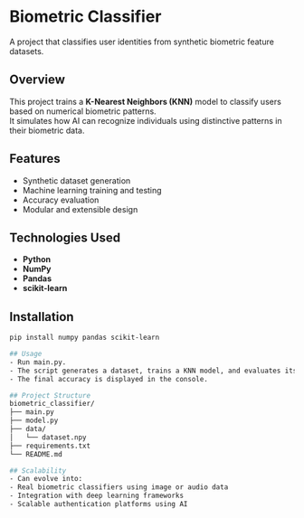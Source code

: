 # Biometric Classifier
A project that classifies user identities from synthetic biometric feature datasets.

## Overview
This project trains a **K-Nearest Neighbors (KNN)** model to classify users based on numerical biometric patterns.  
It simulates how AI can recognize individuals using distinctive patterns in their biometric data.

## Features
- Synthetic dataset generation  
- Machine learning training and testing  
- Accuracy evaluation  
- Modular and extensible design  

## Technologies Used
- **Python**
- **NumPy**
- **Pandas**
- **scikit-learn**

## Installation
```bash
pip install numpy pandas scikit-learn

## Usage
- Run main.py.
- The script generates a dataset, trains a KNN model, and evaluates its accuracy.
- The final accuracy is displayed in the console.

## Project Structure
biometric_classifier/
├── main.py
├── model.py
├── data/
│   └── dataset.npy
├── requirements.txt
└── README.md

## Scalability
- Can evolve into:
- Real biometric classifiers using image or audio data
- Integration with deep learning frameworks
- Scalable authentication platforms using AI


